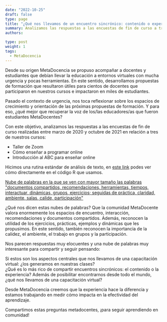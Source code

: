 ```yaml
---
date: "2022-10-25"
draft: false
type: page
title: "¿Qué nos llevamos de un encuentro sincrónico: contenido o experiencia? "
summary: Analizamos las respuestas a las encuestas de fin de curso a través de nubes de palabras.
authors: 

type: post
weight: 1
tags: 
  - MetaDocencia
---
```



Desde su origen MetaDocencia se propuso acompañar a docentes y estudiantes que debían llevar la educación a entornos virtuales con mucha urgencia y pocas herramientas.
En este sentido, desarrollamos propuestas de formación que resultaron útiles para cientos de docentes que participaron en nuestros cursos e impactaron en miles de estudiantes. 

Pasado el contexto de urgencia, nos toca reflexionar sobre los espacios de crecimiento y orientación de las próximas propuestas de formación. Y para eso, ¿qué mejor que recuperar la voz de los/las educadores/as que fueron estudiantes MetaDocentes?

Con este objetivo, analizamos las respuestas a las encuestas de fin de curso realizadas entre marzo de 2020 y octubre de 2021 en relación a tres de nuestros cursos:
- Taller de Zoom
- Cómo enseñar a programar online 
- Introducción al ABC para enseñar online

Hicimos una rutina estándar de análisis de texto, en [este link](https://github.com/MetaDocencia/SitioWeb/tree/master/material-nube-de-palabras) podes ver cómo directamente en el código R que usamos.

[Nube de palabras en la que se ven con mayor tamaño las palabras "documentos compartidos, recomendaciones, herramientas, tiempos, interactuar, dinámicas, grupos, ejercicios; seguidas de práctica, claridad, ambiente, salas, calide, participación"](https://github.com/MetaDocencia/SitioWeb/blob/master/static/img/nube-palabras.png) 

¿Qué nos dicen estas nubes de palabras? Que la comunidad MetaDocente valora enormemente los espacios de encuentro, interacción, recomendaciones y documentos compartidos. 
Además, reconocen la utilidad de los ejercicios, prácticas, ejemplos y dinámicas que les propusimos. En este sentido, también reconocen la importancia de la calidez, el ambiente, el trabajo en grupos y la participación. 

Nos parecen respuestas muy elocuentes y una nube de palabras muy interesante para compartir y seguir pensando: 

Si estos son los aspectos centrales que nos llevamos de una capacitación virtual: ¿los generamos en nuestras clases?  
¿Qué es lo más rico de compartir encuentros sincrónicos: el contenido o la experiencia?
Además de posibilitar encontrarnos desde todo el mundo, ¿qué nos llevamos de una capacitación virtual?

Desde MetaDocencia creemos que la experiencia hace la diferencia y estamos trabajando en medir cómo impacta en la efectividad del aprendizaje.

Compartimos estas preguntas metadocentes, ¡para seguir aprendiendo en comunidad!  
